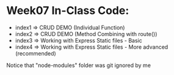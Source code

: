 # Week07 In-Class Code:
- index1 => CRUD DEMO (Individual Function)
- index2 => CRUD DEMO (Method Combining with route())
- index3 => Working with Express Static files - Basic
- index4 => Working with Express Static files - More advanced (recommended)

Notice that "node-modules" folder was git ignored by me